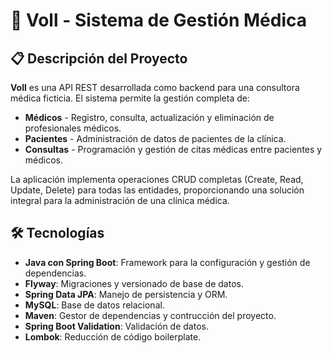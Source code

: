 # 🏥 Voll - Sistema de Gestión Médica

## 📋 Descripción del Proyecto
**Voll** es una API REST desarrollada como backend para una consultora médica ficticia. El sistema permite la gestión completa de: 
- **Médicos** - Registro, consulta, actualización y eliminación de profesionales médicos.  
- **Pacientes** - Administración de datos de pacientes de la clínica.  
- **Consultas** - Programación y gestión de citas médicas entre pacientes y médicos.

La aplicación implementa operaciones CRUD completas (Create, Read, Update, Delete) para todas las entidades, proporcionando una solución integral para la administración de una clínica médica.

## 🛠️ Tecnologías
- **Java con Spring Boot**: Framework para la configuración y gestión de dependencias.  
- **Flyway**: Migraciones y versionado de base de datos.  
- **Spring Data JPA**: Manejo de persistencia y ORM.  
- **MySQL**: Base de datos relacional.  
- **Maven**: Gestor de dependencias y contrucción del proyecto.  
- **Spring Boot Validation**: Validación de datos.  
- **Lombok**: Reducción de código boilerplate.
